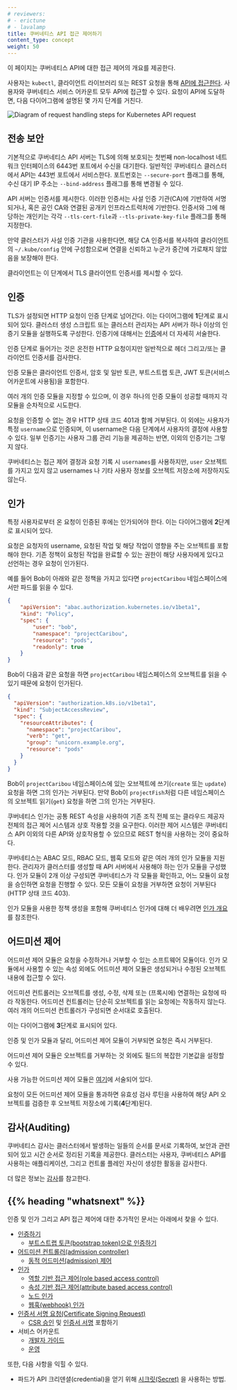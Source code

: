 ```yaml
---
# reviewers:
# - erictune
# - lavalamp
title: 쿠버네티스 API 접근 제어하기
content_type: concept
weight: 50
---
```


<!-- overview -->
이 페이지는 쿠버네티스 API에 대한 접근 제어의 개요를 제공한다.

<!-- body -->
사용자는 `kubectl`, 클라이언트 라이브러리
또는 REST 요청을 통해
[API에 접근한다](/ko/docs/tasks/access-application-cluster/access-cluster/).
사용자와 쿠버네티스 서비스 어카운트 모두 API에 접근할 수 있다.
요청이 API에 도달하면,
다음 다이어그램에 설명된 몇 가지 단계를 거친다.

![Diagram of request handling steps for Kubernetes API request](/images/docs/admin/access-control-overview.svg)

## 전송 보안

기본적으로 쿠버네티스 API 서버는 TLS에 의해 보호되는 
첫번째 non-localhost 네트워크 인터페이스의 6443번 포트에서 수신을 대기한다. 
일반적인 쿠버네티스 클러스터에서 API는 443번 포트에서 서비스한다. 
포트번호는 `--secure-port` 플래그를 통해, 수신 대기 IP 주소는 `--bind-address` 플래그를 통해 변경될 수 있다.

API 서버는 인증서를 제시한다.
이러한 인증서는 사설 인증 기관(CA)에 기반하여 서명되거나, 혹은 공인 CA와 연결된 공개키 인프라스트럭처에 기반한다.
인증서와 그에 해당하는 개인키는 각각 `--tls-cert-file`과 
`--tls-private-key-file` 플래그를 통해 지정한다.

만약 클러스터가 사설 인증 기관을 사용한다면,
해당 CA 인증서를 복사하여 클라이언트의 `~/.kube/config` 안에 구성함으로써
연결을 신뢰하고 누군가 중간에 가로채지 않았음을 보장해야 한다.

클라이언트는 이 단계에서 TLS 클라이언트 인증서를 제시할 수 있다.

## 인증

TLS가 설정되면 HTTP 요청이 인증 단계로 넘어간다.
이는 다이어그램에 **1**단계로 표시되어 있다.
클러스터 생성 스크립트 또는 클러스터 관리자는
API 서버가 하나 이상의 인증기 모듈을 실행하도록 구성한다.
인증기에 대해서는 
[인증](/docs/reference/access-authn-authz/authentication/)에서 더 자세히 서술한다.

인증 단계로 들어가는 것은 온전한 HTTP 요청이지만
일반적으로 헤더 그리고/또는 클라이언트 인증서를 검사한다.

인증 모듈은 클라이언트 인증서, 암호 및 일반 토큰, 부트스트랩 토큰,
JWT 토큰(서비스 어카운트에 사용됨)을 포함한다.

여러 개의 인증 모듈을 지정할 수 있으며,
이 경우 하나의 인증 모듈이 성공할 때까지 각 모듈을 순차적으로 시도한다.

요청을 인증할 수 없는 경우 HTTP 상태 코드 401과 함께 거부된다.
이 외에는 사용자가 특정 `username`으로 인증되며,
이 username은 다음 단계에서 사용자의 결정에 사용할 수 있다.
일부 인증기는 사용자 그룹 관리 기능을 제공하는 반면,
이외의 인증기는 그렇지 않다.

쿠버네티스는 접근 제어 결정과 요청 기록 시 `usernames`를 사용하지만,
`user` 오브젝트를 가지고 있지 않고 usernames 나 기타 사용자 정보를
오브젝트 저장소에 저장하지도 않는다.

## 인가

특정 사용자로부터 온 요청이 인증된 후에는 인가되어야 한다. 
이는 다이어그램에 **2**단계로 표시되어 있다.

요청은 요청자의 username, 요청된 작업 및 해당 작업이 영향을 주는 오브젝트를 포함해야 한다. 
기존 정책이 요청된 작업을 완료할 수 있는 권한이 해당 사용자에게 있다고 선언하는 경우 
요청이 인가된다.

예를 들어 Bob이 아래와 같은 정책을 가지고 있다면 `projectCaribou` 네임스페이스에서만 파드를 읽을 수 있다.

```json
{
    "apiVersion": "abac.authorization.kubernetes.io/v1beta1",
    "kind": "Policy",
    "spec": {
        "user": "bob",
        "namespace": "projectCaribou",
        "resource": "pods",
        "readonly": true
    }
}
```

Bob이 다음과 같은 요청을 하면 `projectCaribou` 네임스페이스의 
오브젝트를 읽을 수 있기 때문에 요청이 인가된다.

```json
{
  "apiVersion": "authorization.k8s.io/v1beta1",
  "kind": "SubjectAccessReview",
  "spec": {
    "resourceAttributes": {
      "namespace": "projectCaribou",
      "verb": "get",
      "group": "unicorn.example.org",
      "resource": "pods"
    }
  }
}
```

Bob이 `projectCaribou` 네임스페이스에 있는 오브젝트에 
쓰기(`create` 또는 `update`) 요청을 하면 그의 인가는 거부된다. 
만약 Bob이 `projectFish`처럼 다른 네임스페이스의 오브젝트 읽기(`get`) 요청을 하면 그의 인가는 거부된다.

쿠버네티스 인가는 공통 REST 속성을 사용하여 
기존 조직 전체 또는 클라우드 제공자 전체의 접근 제어 시스템과 상호 작용할 것을 요구한다. 
이러한 제어 시스템은 쿠버네티스 API 이외의 다른 API와 상호작용할 수 있으므로 
REST 형식을 사용하는 것이 중요하다.

쿠버네티스는 ABAC 모드, RBAC 모드, 웹훅 모드와 같은 여러 개의 인가 모듈을 지원한다. 
관리자가 클러스터를 생성할 때 API 서버에서 사용해야 하는 인가 모듈을 구성했다. 
인가 모듈이 2개 이상 구성되면 쿠버네티스가 각 모듈을 확인하고, 
어느 모듈이 요청을 승인하면 요청을 진행할 수 있다. 
모든 모듈이 요청을 거부하면 요청이 
거부된다(HTTP 상태 코드 403).

인가 모듈을 사용한 정책 생성을 포함해 쿠버네티스 인가에 대해 더 배우려면 
[인가 개요](/ko/docs/reference/access-authn-authz/authorization/)를 참조한다.

## 어드미션 제어

어드미션 제어 모듈은 요청을 수정하거나 거부할 수 있는 소프트웨어 모듈이다.
인가 모듈에서 사용할 수 있는 속성 외에도
어드미션 제어 모듈은 생성되거나 수정된 오브젝트 내용에 접근할 수 있다.

어드미션 컨트롤러는 오브젝트를 생성, 수정, 삭제 또는 (프록시에) 연결하는 요청에 따라 작동한다.
어드미션 컨트롤러는 단순히 오브젝트를 읽는 요청에는 작동하지 않는다.
여러 개의 어드미션 컨트롤러가 구성되면 순서대로 호출된다.

이는 다이어그램에 **3**단계로 표시되어 있다.

인증 및 인가 모듈과 달리,
어드미션 제어 모듈이 거부되면 요청은 즉시 거부된다.

어드미션 제어 모듈은 오브젝트를 거부하는 것 외에도
필드의 복잡한 기본값을 설정할 수 있다.

사용 가능한 어드미션 제어 모듈은 [여기](/docs/reference/access-authn-authz/admission-controllers/)에 서술되어 있다.

요청이 모든 어드미션 제어 모듈을 통과하면 유효성 검사 루틴을 사용하여 해당 API 오브젝트를 검증한 후
오브젝트 저장소에 기록(**4**단계)된다.

## 감사(Auditing)

쿠버네티스 감사는 클러스터에서 발생하는 일들의 순서를 문서로 기록하여, 보안과 관련되어 있고 시간 순서로 정리된 기록을 제공한다.
클러스터는 사용자, 쿠버네티스 API를 사용하는 애플리케이션, 그리고 컨트롤 플레인 자신이 생성한 활동을 감사한다.

더 많은 정보는 [감사](/ko/docs/tasks/debug/debug-cluster/audit/)를 참고한다.

## {{% heading "whatsnext" %}}

인증 및 인가 그리고 API 접근 제어에 대한 추가적인 문서는 아래에서 찾을 수 있다.

- [인증하기](/docs/reference/access-authn-authz/authentication/)
   - [부트스트랩 토큰(bootstrap token)으로 인증하기](/ko/docs/reference/access-authn-authz/bootstrap-tokens/)
- [어드미션 컨트롤러(admission controller)](/docs/reference/access-authn-authz/admission-controllers/)
   - [동적 어드미션(admission) 제어](/docs/reference/access-authn-authz/extensible-admission-controllers/)
- [인가](/ko/docs/reference/access-authn-authz/authorization/)
   - [역할 기반 접근 제어(role based access control)](/docs/reference/access-authn-authz/rbac/)
   - [속성 기반 접근 제어(attribute based access control)](/docs/reference/access-authn-authz/abac/)
   - [노드 인가](/docs/reference/access-authn-authz/node/)
   - [웹훅(webhook) 인가](/docs/reference/access-authn-authz/webhook/)
- [인증서 서명 요청(Certificate Signing Request)](/docs/reference/access-authn-authz/certificate-signing-requests/)
   - [CSR 승인](/docs/reference/access-authn-authz/certificate-signing-requests/#approval-rejection) 및
     [인증서 서명](/docs/reference/access-authn-authz/certificate-signing-requests/#signing) 포함하기
- 서비스 어카운트
  - [개발자 가이드](/docs/tasks/configure-pod-container/configure-service-account/)
  - [운영](/ko/docs/reference/access-authn-authz/service-accounts-admin/)

또한, 다음 사항을 익힐 수 있다.
- 파드가 API 크리덴셜(credential)을 얻기 위해
  [시크릿(Secret)](/ko/docs/concepts/configuration/secret/#service-accounts-automatically-create-and-attach-secrets-with-api-credentials)
  을 사용하는 방법.
